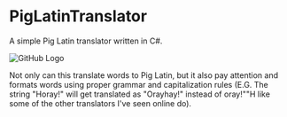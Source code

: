 # PigLatinTranslator
A simple Pig Latin translator written in C#.

![GitHub Logo](https://imgur.com/YpCWjFq)

Not only can this translate words to Pig Latin, but it also pay attention and formats words using proper grammar and capitalization rules (E.G. The string "Horay!" will get translated as "Orayhay!" instead of oray!""H like some of the other translators I've seen online do).
